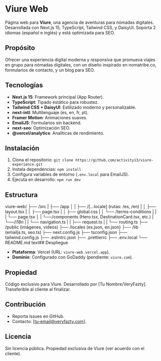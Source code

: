 # Viure Web

Página web para **Viure**, una agencia de aventuras para nómadas digitales. Desarrollada con Next.js 15, TypeScript, Tailwind CSS, y DaisyUI. Soporta 2 idiomas (español e inglés) y está optimizada para SEO.

## Propósito

Ofrecer una experiencia digital moderna y responsiva que promueva viajes en grupo para nómadas digitales, con un diseño inspirado en nomatribe.co, formularios de contacto, y un blog para SEO.

## Tecnologías

- **Next.js 15**: Framework principal (App Router).
- **TypeScript**: Tipado estático para robustez.
- **Tailwind CSS + DaisyUI**: Estilizado moderno y personalizable.
- **next-intl**: Multilenguaje (es, en, fr, pt).
- **Framer Motion**: Animaciones suaves.
- **EmailJS**: Formularios sin backend.
- **next-seo**: Optimización SEO.
- **@vercel/analytics**: Analíticas de rendimiento.

## Instalación

1. Clona el repositorio: `git clone https://github.com/activity13/viure-experience.git`
2. Instala dependencias: `npm install`
3. Configura variables de entorno (`.env.local` para EmailJS).
4. Ejecuta en desarrollo: `npm run dev`

## Estructura

viure-web/
├── /src
| ├── /app
│ | ├── /[...locale] (rutas: /es, /en)
| │ ├── layout.tsx
| │ ├── page.tsx
| │ ├── global.css
| │ └── /terms-conditions
| | | └── page.tsx
│ | └──/components (Hero.tsx, DestinationCard.tsx, etc.)
| └──/i18n
| | └── navigation.ts
| | ├── request.ts
| | └── routing.ts
├── /public (imágenes, videos)
├── /locales (es.json, en.json)
├── /lib (emailjs.ts, seo.ts)
├── next.config.js
├── tsconfig.json
├── tailwind.config.js
├── .eslintrc.json
├── .prettierrc
├── .env.local
└── README.md
text## Despliegue

- **Plataforma**: Vercel (URL: `viure-web.vercel.app`).
- **Dominio**: Configurado con GoDaddy (pendiente: `viure.com`).

## Propiedad

Código exclusivo para Viure. Desarrollado por [Tu Nombre/VeryFazty]. Transferible al cliente al finalizar.

## Contribución

- Reporta issues en GitHub.
- Contacto: [tu-email@veryfazty.com].

## Licencia

Sin licencia pública. Propiedad exclusiva de Viure (ver acuerdo con el cliente).
